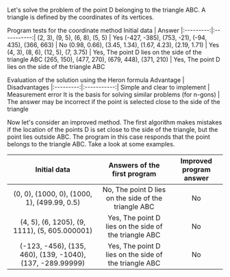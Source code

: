 Let's solve the problem of the point D belonging to the triangle ABC. A triangle is defined by the coordinates of its vertices.

Program tests for the coordinate method
Initial data | Answer
|:---------:|:-----------:|
(2, 3), (9, 5), (6, 8), (5, 5) | Yes
(-427, -385), (753, -21), (-94, 435), (366, 663) | No
(0.98, 0.66), (3.45, 1.34), (1.67, 4.23), (2.19, 1.71) | Yes
(4, 3), (8, 6), (12, 5), (7, 3.75) | Yes, The point D lies on the side of the triangle ABC
(265, 150), (477, 270), (679, 448), (371, 210) | Yes, The point D lies on the side of the triangle ABC

Evaluation of the solution using the Heron formula
Advantage | Disadvantages
|:---------:|:-----------:|
Simple and clear to implement | Measurement error
It is the basis for solving similar problems (for n-gons) | The answer may be incorrect if the point is selected close to the side of the triangle

Now let's consider an improved method. The first algorithm makes mistakes if the location of the points D is set close to the side of the triangle, but the point lies outside ABC. The program in this case responds that the point belongs to the triangle ABC.  Take a look at some examples.

Initial data | Answers of the first program | Improved program answer
|:---------:|:-----------:|:-----------:|
(0, 0), (1000, 0), (1000, 1), (499.99, 0.5) | No, The point D lies on the side of the triangle ABC | No
(4, 5), (6, 1205), (9, 1111), (5, 605.000001) | Yes, The point D lies on the side of the triangle ABC | No
(-123, -456), (135, 460), (139, -1040), (137, -289.99999) | Yes, The point D lies on the side of the triangle ABC | No



